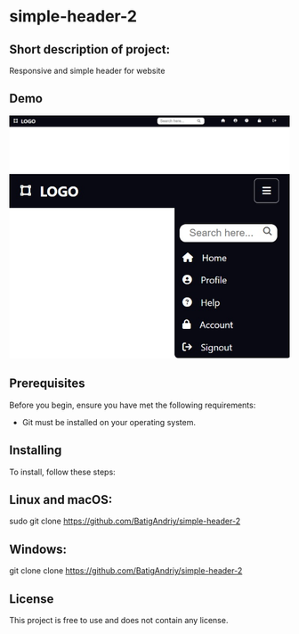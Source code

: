 # simple-header-2


## Short description of project:
Responsive and simple header for website

## Demo
![-](menu1.jpg)
![-](menu2.jpg)

## Prerequisites
Before you begin, ensure you have met the following requirements:
- Git must be installed on your operating system.

## Installing
To install, follow these steps:

## Linux and macOS:
sudo git clone https://github.com/BatigAndriy/simple-header-2

## Windows:
git clone clone https://github.com/BatigAndriy/simple-header-2

## License
This project is free to use and does not contain any license.
